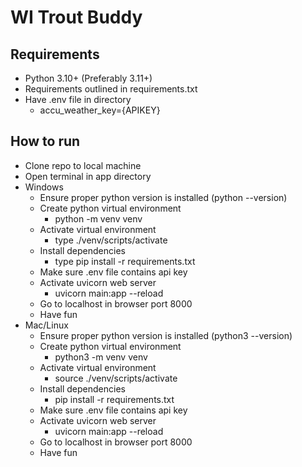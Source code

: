 # WI Trout Buddy

## Requirements  
 - Python 3.10+ (Preferably 3.11+)
 - Requirements outlined in requirements.txt
 - Have .env file in directory
   - accu_weather_key={APIKEY}

## How to run
 - Clone repo to local machine
 - Open terminal in app directory
 - Windows
   - Ensure proper python version is installed (python --version)
   - Create python virtual environment
     - python -m venv venv
   - Activate virtual environment 
     - type ./venv/scripts/activate
   - Install dependencies
     - type pip install -r requirements.txt
   - Make sure .env file contains api key
   - Activate uvicorn web server
     - uvicorn main:app --reload
   - Go to localhost in browser port 8000
   - Have fun
 - Mac/Linux
   - Ensure proper python version is installed (python3 --version)
   - Create python virtual environment
     - python3 -m venv venv
   - Activate virtual environment
     - source ./venv/scripts/activate
   - Install dependencies
     - pip install -r requirements.txt
   - Make sure .env file contains api key
   - Activate uvicorn web server
     - uvicorn main:app --reload
   - Go to localhost in browser port 8000
   - Have fun 
